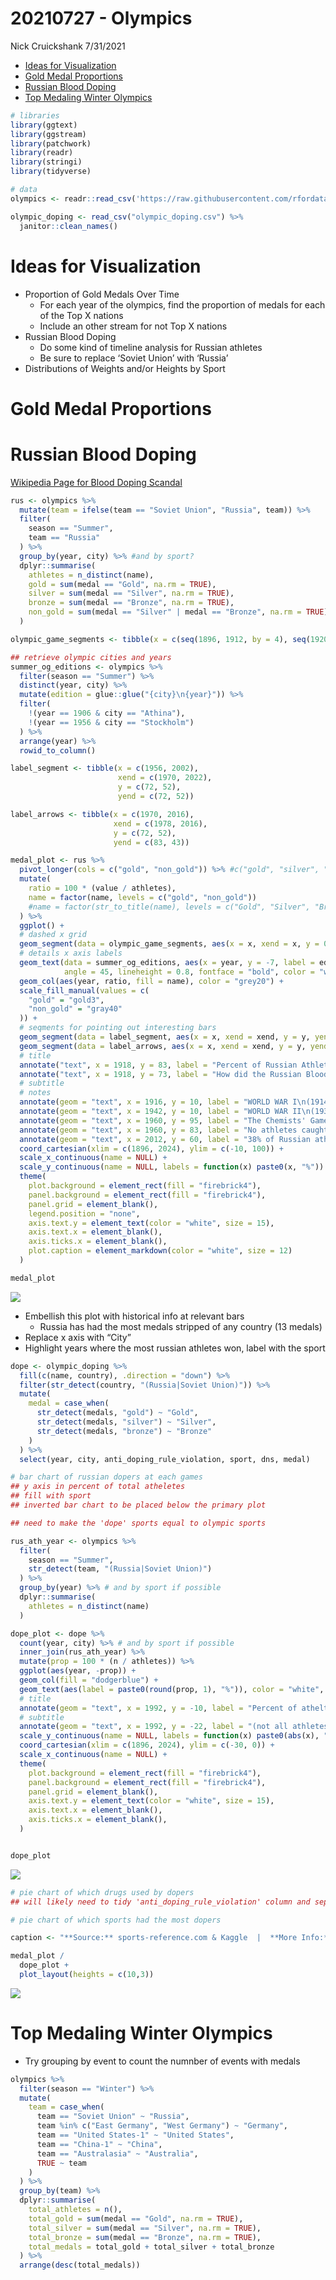 20210727 - Olympics
================
Nick Cruickshank
7/31/2021

  - [Ideas for Visualization](#ideas-for-visualization)
  - [Gold Medal Proportions](#gold-medal-proportions)
  - [Russian Blood Doping](#russian-blood-doping)
  - [Top Medaling Winter Olympics](#top-medaling-winter-olympics)

``` r
# libraries
library(ggtext)
library(ggstream)
library(patchwork)
library(readr)
library(stringi)
library(tidyverse)
```

``` r
# data
olympics <- readr::read_csv('https://raw.githubusercontent.com/rfordatascience/tidytuesday/master/data/2021/2021-07-27/olympics.csv')

olympic_doping <- read_csv("olympic_doping.csv") %>%
  janitor::clean_names()
```

# Ideas for Visualization

  - Proportion of Gold Medals Over Time
      - For each year of the olympics, find the proportion of medals for
        each of the Top X nations  
      - Include an other stream for not Top X nations  
  - Russian Blood Doping
      - Do some kind of timeline analysis for Russian athletes  
      - Be sure to replace ‘Soviet Union’ with ‘Russia’
  - Distributions of Weights and/or Heights by Sport

# Gold Medal Proportions

# Russian Blood Doping

[Wikipedia Page for Blood Doping
Scandal](https://en.wikipedia.org/wiki/Doping_in_Russia)

``` r
rus <- olympics %>%
  mutate(team = ifelse(team == "Soviet Union", "Russia", team)) %>%
  filter(
    season == "Summer",
    team == "Russia"
  ) %>%
  group_by(year, city) %>% #and by sport?
  dplyr::summarise(
    athletes = n_distinct(name),
    gold = sum(medal == "Gold", na.rm = TRUE),
    silver = sum(medal == "Silver", na.rm = TRUE),
    bronze = sum(medal == "Bronze", na.rm = TRUE),
    non_gold = sum(medal == "Silver" | medal == "Bronze", na.rm = TRUE)
  )

olympic_game_segments <- tibble(x = c(seq(1896, 1912, by = 4), seq(1920, 1936, by = 4), seq(1948, 2016, by = 4)), y = 3)

## retrieve olympic cities and years
summer_og_editions <- olympics %>%
  filter(season == "Summer") %>%
  distinct(year, city) %>%
  mutate(edition = glue::glue("{city}\n{year}")) %>%
  filter(
    !(year == 1906 & city == "Athina"),
    !(year == 1956 & city == "Stockholm")
  ) %>%
  arrange(year) %>%
  rowid_to_column() 
```

``` r
label_segment <- tibble(x = c(1956, 2002),
                        xend = c(1970, 2022),
                        y = c(72, 52),
                        yend = c(72, 52))

label_arrows <- tibble(x = c(1970, 2016),
                       xend = c(1978, 2016),
                       y = c(72, 52),
                       yend = c(83, 43))

medal_plot <- rus %>%
  pivot_longer(cols = c("gold", "non_gold")) %>% #c("gold", "silver", "bronze")
  mutate(
    ratio = 100 * (value / athletes),
    name = factor(name, levels = c("gold", "non_gold"))
    #name = factor(str_to_title(name), levels = c("Gold", "Silver", "Bronze"))
  ) %>%
  ggplot() + 
  # dashed x grid
  geom_segment(data = olympic_game_segments, aes(x = x, xend = x, y = 0, yend = y), size = 0.5, color = "white", linetype = "dashed") +
  # details x axis labels
  geom_text(data = summer_og_editions, aes(x = year, y = -7, label = edition), 
            angle = 45, lineheight = 0.8, fontface = "bold", color = "white") +
  geom_col(aes(year, ratio, fill = name), color = "grey20") + 
  scale_fill_manual(values = c(
    "gold" = "gold3",
    "non_gold" = "gray40"
  )) + 
  # seqments for pointing out interesting bars
  geom_segment(data = label_segment, aes(x = x, xend = xend, y = y, yend = yend), color = "white") + 
  geom_segment(data = label_arrows, aes(x = x, xend = xend, y = y, yend = yend), color = "white", arrow = arrow(length = unit(2, "mm"))) +
  # title
  annotate("text", x = 1918, y = 83, label = "Percent of Russian Athletes to Medal", size = 10, fontface = "bold", color = "white") + 
  annotate("text", x = 1918, y = 73, label = "How did the Russian Blood Doping Scandal\naffect performance?", lineheight = 0.95, size = 8, fontface = "italic", color = "white") +
  # subtitle
  # notes
  annotate(geom = "text", x = 1916, y = 10, label = "WORLD WAR I\n(1914-1918)", fontface = "bold", size = 5, color = "white") + 
  annotate(geom = "text", x = 1942, y = 10, label = "WORLD WAR II\n(1939-1945)", fontface = "bold", size = 5, color = "white") +
  annotate(geom = "text", x = 1960, y = 95, label = "The Chemists' Games", fontface = "bold", color = "white", size = 4.5) + 
  annotate(geom = "text", x = 1960, y = 83, label = "No athletes caught during the games.\nAdditional testing afterwards using new\ntechniques revealed 20% of specimens would\nhave resulted in disciplinary action.\nFirst documented case of blood doping.", color = "white") +
  annotate(geom = "text", x = 2012, y = 60, label = "38% of Russian atheletes submitted\nfor competition were rejected due\nto state-sponsored doping scandal", color = "white", size = 4.5) +
  coord_cartesian(xlim = c(1896, 2024), ylim = c(-10, 100)) +
  scale_x_continuous(name = NULL) +
  scale_y_continuous(name = NULL, labels = function(x) paste0(x, "%")) +
  theme(
    plot.background = element_rect(fill = "firebrick4"),
    panel.background = element_rect(fill = "firebrick4"),
    panel.grid = element_blank(),
    legend.position = "none",
    axis.text.y = element_text(color = "white", size = 15),
    axis.text.x = element_blank(),
    axis.ticks.x = element_blank(),
    plot.caption = element_markdown(color = "white", size = 12)
  )

medal_plot
```

![](20210727---Olympics_files/figure-gfm/Russian%20Medals%20by%20Blood%20Doping-1.png)<!-- -->

  - Embellish this plot with historical info at relevant bars
      - Russia has had the most medals stripped of any country (13
        medals)
  - Replace x axis with “City”
  - Highlight years where the most russian athletes won, label with the
    sport

<!-- end list -->

``` r
dope <- olympic_doping %>%
  fill(c(name, country), .direction = "down") %>%
  filter(str_detect(country, "(Russia|Soviet Union)")) %>%
  mutate(
    medal = case_when(
      str_detect(medals, "gold") ~ "Gold",
      str_detect(medals, "silver") ~ "Silver",
      str_detect(medals, "bronze") ~ "Bronze"
    )
  ) %>%
  select(year, city, anti_doping_rule_violation, sport, dns, medal)
```

``` r
# bar chart of russian dopers at each games
## y axis in percent of total atheletes
## fill with sport
## inverted bar chart to be placed below the primary plot

## need to make the 'dope' sports equal to olympic sports

rus_ath_year <- olympics %>%
  filter(
    season == "Summer", 
    str_detect(team, "(Russia|Soviet Union)")
  ) %>%
  group_by(year) %>% # and by sport if possible
  dplyr::summarise(
    athletes = n_distinct(name)
  )

dope_plot <- dope %>%
  count(year, city) %>% # and by sport if possible 
  inner_join(rus_ath_year) %>%
  mutate(prop = 100 * (n / athletes)) %>%
  ggplot(aes(year, -prop)) + 
  geom_col(fill = "dodgerblue") + 
  geom_text(aes(label = paste0(round(prop, 1), "%")), color = "white", face = "bold", vjust = 1) +
  # title
  annotate(geom = "text", x = 1992, y = -10, label = "Percent of atheltes\ncaught doping", color = "white", fontface = "bold", size = 8) +
  # subtitle
  annotate(geom = "text", x = 1992, y = -22, label = "(not all athletes who were\ncaught doping won a medal)", fontface = "italic", color = "white", size = 5) +
  scale_y_continuous(name = NULL, labels = function(x) paste0(abs(x), "%")) + 
  coord_cartesian(xlim = c(1896, 2024), ylim = c(-30, 0)) +
  scale_x_continuous(name = NULL) +
  theme(
    plot.background = element_rect(fill = "firebrick4"),
    panel.background = element_rect(fill = "firebrick4"),
    panel.grid = element_blank(),
    axis.text.y = element_text(color = "white", size = 15),
    axis.text.x = element_blank(),
    axis.ticks.x = element_blank(),
  )


dope_plot
```

![](20210727---Olympics_files/figure-gfm/unnamed-chunk-3-1.png)<!-- -->

``` r
# pie chart of which drugs used by dopers
## will likely need to tidy 'anti_doping_rule_violation' column and separate_rows()
```

``` r
# pie chart of which sports had the most dopers
```

``` r
caption <- "**Source:** sports-reference.com & Kaggle  |  **More Info:** en.wikipedia.org/wiki/Doping_at_the_Olympic_Games  |  **Visualization By:** Nick Cruickshank"

medal_plot /
  dope_plot +
  plot_layout(heights = c(10,3))
```

![](20210727---Olympics_files/figure-gfm/main%20plot-1.png)<!-- -->

# Top Medaling Winter Olympics

  - Try grouping by event to count the numnber of events with medals

<!-- end list -->

``` r
olympics %>%
  filter(season == "Winter") %>%
  mutate(
    team = case_when(
      team == "Soviet Union" ~ "Russia",
      team %in% c("East Germany", "West Germany") ~ "Germany",
      team == "United States-1" ~ "United States",
      team == "China-1" ~ "China",
      team == "Australasia" ~ "Australia",
      TRUE ~ team
    )
  ) %>%
  group_by(team) %>%
  dplyr::summarise(
    total_athletes = n(),
    total_gold = sum(medal == "Gold", na.rm = TRUE),
    total_silver = sum(medal == "Silver", na.rm = TRUE),
    total_bronze = sum(medal == "Bronze", na.rm = TRUE),
    total_medals = total_gold + total_silver + total_bronze
  ) %>%
  arrange(desc(total_medals))
```

<div data-pagedtable="false">

<script data-pagedtable-source type="application/json">
{"columns":[{"label":["team"],"name":[1],"type":["chr"],"align":["left"]},{"label":["total_athletes"],"name":[2],"type":["int"],"align":["right"]},{"label":["total_gold"],"name":[3],"type":["int"],"align":["right"]},{"label":["total_silver"],"name":[4],"type":["int"],"align":["right"]},{"label":["total_bronze"],"name":[5],"type":["int"],"align":["right"]},{"label":["total_medals"],"name":[6],"type":["int"],"align":["right"]}],"data":[{"1":"Russia","2":"2345","3":"300","4":"154","5":"152","6":"606"},{"1":"United States","2":"3536","3":"155","4":"302","5":"145","6":"602"},{"1":"Canada","2":"2590","3":"289","4":"189","5":"97","6":"575"},{"1":"Germany","2":"3044","3":"158","4":"160","5":"135","6":"453"},{"1":"Norway","2":"2328","3":"151","4":"165","5":"127","6":"443"},{"1":"Sweden","2":"2231","3":"125","4":"126","5":"177","6":"428"},{"1":"Finland","2":"1909","3":"66","4":"145","5":"215","6":"426"},{"1":"Austria","2":"1954","3":"67","4":"80","5":"97","6":"244"},{"1":"Switzerland","2":"1911","3":"48","4":"38","5":"97","6":"183"},{"1":"Czechoslovakia","2":"1003","3":"2","4":"81","5":"75","6":"158"},{"1":"Italy","2":"2209","3":"43","4":"41","5":"59","6":"143"},{"1":"France","2":"1967","3":"34","4":"33","5":"75","6":"142"},{"1":"Netherlands","2":"667","3":"42","4":"38","5":"42","6":"122"},{"1":"South Korea","2":"760","3":"50","4":"26","5":"10","6":"86"},{"1":"China","2":"804","3":"16","4":"28","5":"32","6":"76"},{"1":"Great Britain","2":"1095","3":"38","4":"6","5":"31","6":"75"},{"1":"Czech Republic","2":"892","3":"27","4":"12","5":"34","6":"73"},{"1":"Switzerland-1","2":"115","3":"20","4":"22","5":"30","6":"72"},{"1":"Japan","2":"2056","3":"17","4":"22","5":"24","6":"63"},{"1":"Germany-1","2":"119","3":"24","4":"18","5":"18","6":"60"},{"1":"Unified Team","2":"186","3":"31","4":"8","5":"12","6":"51"},{"1":"East Germany-1","2":"46","3":"22","4":"10","5":"8","6":"40"},{"1":"Canada-1","2":"129","3":"16","4":"8","5":"10","6":"34"},{"1":"Italy-1","2":"143","3":"14","4":"6","5":"14","6":"34"},{"1":"Russia-1","2":"68","3":"22","4":"6","5":"6","6":"34"},{"1":"United States-2","2":"215","3":"11","4":"6","5":"16","6":"33"},{"1":"Austria-1","2":"118","3":"12","4":"16","5":"4","6":"32"},{"1":"Germany-2","2":"119","3":"14","4":"4","5":"11","6":"29"},{"1":"Poland","2":"1313","3":"6","4":"10","5":"11","6":"27"},{"1":"Soviet Union-1","2":"46","3":"22","4":"4","5":"0","6":"26"},{"1":"Soviet Union-2","2":"46","3":"0","4":"12","5":"12","6":"24"},{"1":"West Germany-1","2":"52","3":"2","4":"8","5":"14","6":"24"},{"1":"East Germany-2","2":"46","3":"4","4":"8","5":"10","6":"22"},{"1":"Switzerland-2","2":"121","3":"8","4":"10","5":"2","6":"20"},{"1":"Slovenia","2":"604","3":"2","4":"4","5":"12","6":"18"},{"1":"Australia","2":"537","3":"6","4":"3","5":"7","6":"16"},{"1":"Belarus","2":"541","3":"6","4":"4","5":"5","6":"15"},{"1":"Italy-2","2":"144","3":"0","4":"10","5":"4","6":"14"},{"1":"Croatia","2":"169","3":"4","4":"6","5":"1","6":"11"},{"1":"Russia-2","2":"68","3":"0","4":"10","5":"0","6":"10"},{"1":"Liechtenstein","2":"276","3":"2","4":"2","5":"5","6":"9"},{"1":"Ukraine","2":"540","3":"5","4":"1","5":"3","6":"9"},{"1":"Belgium","2":"202","3":"2","4":"4","5":"2","6":"8"},{"1":"France-1","2":"77","3":"2","4":"2","5":"4","6":"8"},{"1":"Great Britain-1","2":"121","3":"4","4":"4","5":"0","6":"8"},{"1":"Hungary-1","2":"10","3":"0","4":"2","5":"6","6":"8"},{"1":"Latvia-1","2":"40","3":"0","4":"6","5":"2","6":"8"},{"1":"Estonia","2":"425","3":"4","4":"2","5":"1","6":"7"},{"1":"India","2":"30","3":"7","4":"0","5":"0","6":"7"},{"1":"Kazakhstan","2":"598","3":"1","4":"3","5":"3","6":"7"},{"1":"Latvia","2":"418","3":"0","4":"2","5":"5","6":"7"},{"1":"Yugoslavia","2":"521","3":"0","4":"6","5":"1","6":"7"},{"1":"Bulgaria","2":"581","3":"1","4":"2","5":"3","6":"6"},{"1":"Belgium-1","2":"22","3":"0","4":"0","5":"5","6":"5"},{"1":"Denmark","2":"112","3":"0","4":"5","5":"0","6":"5"},{"1":"Slovakia","2":"540","3":"2","4":"2","5":"1","6":"5"},{"1":"Austria-2","2":"118","3":"0","4":"2","5":"2","6":"4"},{"1":"Hungary","2":"458","3":"0","4":"2","5":"2","6":"4"},{"1":"Unified Team-1","2":"12","3":"4","4":"0","5":"0","6":"4"},{"1":"Unified Team-2","2":"12","3":"0","4":"2","5":"2","6":"4"},{"1":"Canada-2","2":"128","3":"0","4":"2","5":"0","6":"2"},{"1":"China-2","2":"8","3":"0","4":"2","5":"0","6":"2"},{"1":"China-3","2":"6","3":"0","4":"0","5":"2","6":"2"},{"1":"Luxembourg","2":"22","3":"0","4":"2","5":"0","6":"2"},{"1":"North Korea","2":"125","3":"0","4":"1","5":"1","6":"2"},{"1":"Romania-1","2":"47","3":"0","4":"0","5":"2","6":"2"},{"1":"Spain","2":"394","3":"1","4":"0","5":"1","6":"2"},{"1":"Ukraine-1","2":"20","3":"0","4":"0","5":"2","6":"2"},{"1":"West Germany-2","2":"52","3":"2","4":"0","5":"0","6":"2"},{"1":"Nepal","2":"6","3":"1","4":"0","5":"0","6":"1"},{"1":"New Zealand","2":"196","3":"0","4":"1","5":"0","6":"1"},{"1":"Uzbekistan","2":"27","3":"1","4":"0","5":"0","6":"1"},{"1":"Albania","2":"7","3":"0","4":"0","5":"0","6":"0"},{"1":"Algeria","2":"12","3":"0","4":"0","5":"0","6":"0"},{"1":"American Samoa","2":"2","3":"0","4":"0","5":"0","6":"0"},{"1":"Andorra","2":"116","3":"0","4":"0","5":"0","6":"0"},{"1":"Argentina","2":"370","3":"0","4":"0","5":"0","6":"0"},{"1":"Argentina-1","2":"7","3":"0","4":"0","5":"0","6":"0"},{"1":"Argentina-2","2":"7","3":"0","4":"0","5":"0","6":"0"},{"1":"Armenia","2":"47","3":"0","4":"0","5":"0","6":"0"},{"1":"Australia-1","2":"5","3":"0","4":"0","5":"0","6":"0"},{"1":"Australia-2","2":"4","3":"0","4":"0","5":"0","6":"0"},{"1":"Azerbaijan","2":"18","3":"0","4":"0","5":"0","6":"0"},{"1":"Belgium-2","2":"17","3":"0","4":"0","5":"0","6":"0"},{"1":"Bermuda","2":"7","3":"0","4":"0","5":"0","6":"0"},{"1":"Bolivia","2":"31","3":"0","4":"0","5":"0","6":"0"},{"1":"Bosnia and Herzegovina","2":"61","3":"0","4":"0","5":"0","6":"0"},{"1":"Brazil","2":"64","3":"0","4":"0","5":"0","6":"0"},{"1":"British Virgin Islands","2":"3","3":"0","4":"0","5":"0","6":"0"},{"1":"Bulgaria-1","2":"4","3":"0","4":"0","5":"0","6":"0"},{"1":"Bulgaria-2","2":"4","3":"0","4":"0","5":"0","6":"0"},{"1":"Cameroon","2":"2","3":"0","4":"0","5":"0","6":"0"},{"1":"Canada-3","2":"26","3":"0","4":"0","5":"0","6":"0"},{"1":"Cayman Islands","2":"3","3":"0","4":"0","5":"0","6":"0"},{"1":"Chile","2":"173","3":"0","4":"0","5":"0","6":"0"},{"1":"Chinese Taipei","2":"89","3":"0","4":"0","5":"0","6":"0"},{"1":"Chinese Taipei-1","2":"4","3":"0","4":"0","5":"0","6":"0"},{"1":"Chinese Taipei-2","2":"4","3":"0","4":"0","5":"0","6":"0"},{"1":"Colombia","2":"2","3":"0","4":"0","5":"0","6":"0"},{"1":"Costa Rica","2":"24","3":"0","4":"0","5":"0","6":"0"},{"1":"Cyprus","2":"47","3":"0","4":"0","5":"0","6":"0"},{"1":"Czech Republic-1","2":"14","3":"0","4":"0","5":"0","6":"0"},{"1":"Czech Republic-2","2":"14","3":"0","4":"0","5":"0","6":"0"},{"1":"Czechoslovakia-1","2":"16","3":"0","4":"0","5":"0","6":"0"},{"1":"Czechoslovakia-2","2":"16","3":"0","4":"0","5":"0","6":"0"},{"1":"Dominica","2":"1","3":"0","4":"0","5":"0","6":"0"},{"1":"East Germany-3","2":"4","3":"0","4":"0","5":"0","6":"0"},{"1":"Egypt","2":"3","3":"0","4":"0","5":"0","6":"0"},{"1":"Ethiopia","2":"2","3":"0","4":"0","5":"0","6":"0"},{"1":"Fiji","2":"4","3":"0","4":"0","5":"0","6":"0"},{"1":"France-2","2":"77","3":"0","4":"0","5":"0","6":"0"},{"1":"France-3","2":"4","3":"0","4":"0","5":"0","6":"0"},{"1":"Georgia","2":"39","3":"0","4":"0","5":"0","6":"0"},{"1":"Germany-3","2":"22","3":"0","4":"0","5":"0","6":"0"},{"1":"Ghana","2":"1","3":"0","4":"0","5":"0","6":"0"},{"1":"Great Britain-2","2":"119","3":"0","4":"0","5":"0","6":"0"},{"1":"Great Britain-3","2":"4","3":"0","4":"0","5":"0","6":"0"},{"1":"Greece","2":"188","3":"0","4":"0","5":"0","6":"0"},{"1":"Guam","2":"1","3":"0","4":"0","5":"0","6":"0"},{"1":"Guatemala","2":"15","3":"0","4":"0","5":"0","6":"0"},{"1":"Honduras","2":"3","3":"0","4":"0","5":"0","6":"0"},{"1":"Hong Kong","2":"12","3":"0","4":"0","5":"0","6":"0"},{"1":"Hungary-2","2":"10","3":"0","4":"0","5":"0","6":"0"},{"1":"Iceland","2":"201","3":"0","4":"0","5":"0","6":"0"},{"1":"Individual Olympic Athletes","2":"1","3":"0","4":"0","5":"0","6":"0"},{"1":"Iran","2":"77","3":"0","4":"0","5":"0","6":"0"},{"1":"Ireland","2":"35","3":"0","4":"0","5":"0","6":"0"},{"1":"Ireland-1","2":"4","3":"0","4":"0","5":"0","6":"0"},{"1":"Ireland-2","2":"4","3":"0","4":"0","5":"0","6":"0"},{"1":"Israel","2":"19","3":"0","4":"0","5":"0","6":"0"},{"1":"Israel-1","2":"4","3":"0","4":"0","5":"0","6":"0"},{"1":"Israel-2","2":"4","3":"0","4":"0","5":"0","6":"0"},{"1":"Italy-3","2":"2","3":"0","4":"0","5":"0","6":"0"},{"1":"Jamaica","2":"27","3":"0","4":"0","5":"0","6":"0"},{"1":"Jamaica-1","2":"2","3":"0","4":"0","5":"0","6":"0"},{"1":"Jamaica-2","2":"2","3":"0","4":"0","5":"0","6":"0"},{"1":"Japan-1","2":"26","3":"0","4":"0","5":"0","6":"0"},{"1":"Japan-2","2":"26","3":"0","4":"0","5":"0","6":"0"},{"1":"Kenya","2":"4","3":"0","4":"0","5":"0","6":"0"},{"1":"Kyrgyzstan","2":"15","3":"0","4":"0","5":"0","6":"0"},{"1":"Latvia-2","2":"40","3":"0","4":"0","5":"0","6":"0"},{"1":"Lebanon","2":"91","3":"0","4":"0","5":"0","6":"0"},{"1":"Lithuania","2":"116","3":"0","4":"0","5":"0","6":"0"},{"1":"Luxembourg-1","2":"2","3":"0","4":"0","5":"0","6":"0"},{"1":"Luxembourg-2","2":"2","3":"0","4":"0","5":"0","6":"0"},{"1":"Macedonia","2":"22","3":"0","4":"0","5":"0","6":"0"},{"1":"Madagascar","2":"2","3":"0","4":"0","5":"0","6":"0"},{"1":"Malta","2":"2","3":"0","4":"0","5":"0","6":"0"},{"1":"Mexico","2":"62","3":"0","4":"0","5":"0","6":"0"},{"1":"Mexico-1","2":"4","3":"0","4":"0","5":"0","6":"0"},{"1":"Mexico-2","2":"4","3":"0","4":"0","5":"0","6":"0"},{"1":"Moldova","2":"43","3":"0","4":"0","5":"0","6":"0"},{"1":"Monaco","2":"57","3":"0","4":"0","5":"0","6":"0"},{"1":"Monaco-1","2":"2","3":"0","4":"0","5":"0","6":"0"},{"1":"Monaco-2","2":"2","3":"0","4":"0","5":"0","6":"0"},{"1":"Mongolia","2":"97","3":"0","4":"0","5":"0","6":"0"},{"1":"Montenegro","2":"5","3":"0","4":"0","5":"0","6":"0"},{"1":"Morocco","2":"50","3":"0","4":"0","5":"0","6":"0"},{"1":"Netherlands-1","2":"4","3":"0","4":"0","5":"0","6":"0"},{"1":"Netherlands-2","2":"4","3":"0","4":"0","5":"0","6":"0"},{"1":"Netherlands Antilles","2":"5","3":"0","4":"0","5":"0","6":"0"},{"1":"New Zealand-1","2":"2","3":"0","4":"0","5":"0","6":"0"},{"1":"New Zealand-2","2":"2","3":"0","4":"0","5":"0","6":"0"},{"1":"Norway-1","2":"18","3":"0","4":"0","5":"0","6":"0"},{"1":"Norway-2","2":"16","3":"0","4":"0","5":"0","6":"0"},{"1":"Pakistan","2":"2","3":"0","4":"0","5":"0","6":"0"},{"1":"Paraguay","2":"1","3":"0","4":"0","5":"0","6":"0"},{"1":"Peru","2":"10","3":"0","4":"0","5":"0","6":"0"},{"1":"Philippines","2":"8","3":"0","4":"0","5":"0","6":"0"},{"1":"Poland-1","2":"14","3":"0","4":"0","5":"0","6":"0"},{"1":"Poland-2","2":"15","3":"0","4":"0","5":"0","6":"0"},{"1":"Portugal","2":"17","3":"0","4":"0","5":"0","6":"0"},{"1":"Portugal-1","2":"2","3":"0","4":"0","5":"0","6":"0"},{"1":"Portugal-2","2":"2","3":"0","4":"0","5":"0","6":"0"},{"1":"Puerto Rico","2":"33","3":"0","4":"0","5":"0","6":"0"},{"1":"Puerto Rico-1","2":"2","3":"0","4":"0","5":"0","6":"0"},{"1":"Puerto Rico-2","2":"2","3":"0","4":"0","5":"0","6":"0"},{"1":"Romania","2":"580","3":"0","4":"0","5":"0","6":"0"},{"1":"Romania-2","2":"47","3":"0","4":"0","5":"0","6":"0"},{"1":"Russia-3","2":"30","3":"0","4":"0","5":"0","6":"0"},{"1":"San Marino","2":"37","3":"0","4":"0","5":"0","6":"0"},{"1":"Senegal","2":"18","3":"0","4":"0","5":"0","6":"0"},{"1":"Serbia","2":"32","3":"0","4":"0","5":"0","6":"0"},{"1":"Serbia and Montenegro","2":"21","3":"0","4":"0","5":"0","6":"0"},{"1":"Slovakia-1","2":"4","3":"0","4":"0","5":"0","6":"0"},{"1":"Slovakia-2","2":"2","3":"0","4":"0","5":"0","6":"0"},{"1":"South Africa","2":"25","3":"0","4":"0","5":"0","6":"0"},{"1":"South Korea-1","2":"6","3":"0","4":"0","5":"0","6":"0"},{"1":"South Korea-2","2":"6","3":"0","4":"0","5":"0","6":"0"},{"1":"Soviet Union-3","2":"20","3":"0","4":"0","5":"0","6":"0"},{"1":"Spain-1","2":"6","3":"0","4":"0","5":"0","6":"0"},{"1":"Spain-2","2":"6","3":"0","4":"0","5":"0","6":"0"},{"1":"Swaziland","2":"3","3":"0","4":"0","5":"0","6":"0"},{"1":"Sweden-1","2":"16","3":"0","4":"0","5":"0","6":"0"},{"1":"Sweden-2","2":"16","3":"0","4":"0","5":"0","6":"0"},{"1":"Tajikistan","2":"10","3":"0","4":"0","5":"0","6":"0"},{"1":"Thailand","2":"6","3":"0","4":"0","5":"0","6":"0"},{"1":"Timor Leste","2":"1","3":"0","4":"0","5":"0","6":"0"},{"1":"Togo","2":"3","3":"0","4":"0","5":"0","6":"0"},{"1":"Tonga","2":"1","3":"0","4":"0","5":"0","6":"0"},{"1":"Trinidad and Tobago","2":"7","3":"0","4":"0","5":"0","6":"0"},{"1":"Turkey","2":"178","3":"0","4":"0","5":"0","6":"0"},{"1":"Ukraine-2","2":"20","3":"0","4":"0","5":"0","6":"0"},{"1":"Unified Team-3","2":"4","3":"0","4":"0","5":"0","6":"0"},{"1":"United States-3","2":"38","3":"0","4":"0","5":"0","6":"0"},{"1":"United States Virgin Islands","2":"31","3":"0","4":"0","5":"0","6":"0"},{"1":"United States Virgin Islands-1","2":"12","3":"0","4":"0","5":"0","6":"0"},{"1":"United States Virgin Islands-2","2":"12","3":"0","4":"0","5":"0","6":"0"},{"1":"Uruguay","2":"1","3":"0","4":"0","5":"0","6":"0"},{"1":"Uzbekistan-1","2":"2","3":"0","4":"0","5":"0","6":"0"},{"1":"Uzbekistan-2","2":"2","3":"0","4":"0","5":"0","6":"0"},{"1":"Venezuela","2":"7","3":"0","4":"0","5":"0","6":"0"},{"1":"West Germany-3","2":"2","3":"0","4":"0","5":"0","6":"0"},{"1":"Yugoslavia-1","2":"8","3":"0","4":"0","5":"0","6":"0"},{"1":"Yugoslavia-2","2":"8","3":"0","4":"0","5":"0","6":"0"},{"1":"Zimbabwe","2":"2","3":"0","4":"0","5":"0","6":"0"}],"options":{"columns":{"min":{},"max":[10]},"rows":{"min":[10],"max":[10]},"pages":{}}}
  </script>

</div>
